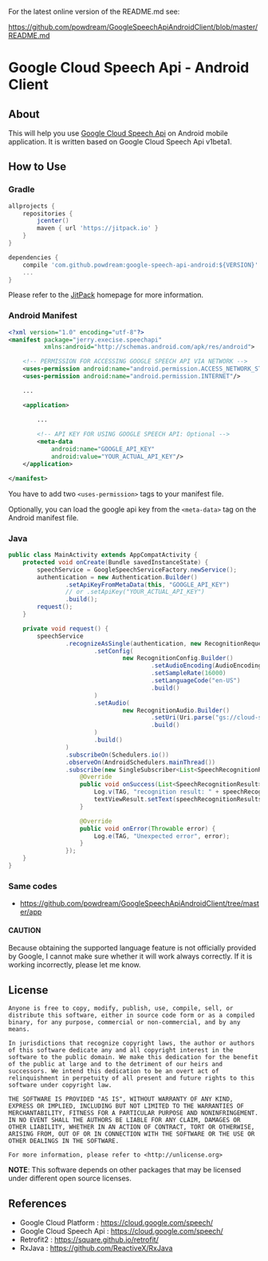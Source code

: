 For the latest online version of the README.md see:
    
  https://github.com/powdream/GoogleSpeechApiAndroidClient/blob/master/README.md

# Google Cloud Speech Api - Android Client

## About

This will help you use [Google Cloud Speech Api](https://cloud.google.com/speech/) on
 Android mobile application.
It is written based on Google Cloud Speech Api v1beta1.


## How to Use

### Gradle

```gradle
allprojects {
    repositories {
        jcenter()
        maven { url 'https://jitpack.io' }
    }
}
```

```gradle
dependencies {
    compile 'com.github.powdream:google-speech-api-android:${VERSION}'
    ...
}
```

Please refer to the [JitPack](https://jitpack.io/) homepage for more information.

### Android Manifest
```xml
<?xml version="1.0" encoding="utf-8"?>
<manifest package="jerry.execise.speechapi"
          xmlns:android="http://schemas.android.com/apk/res/android">

    <!-- PERMISSION FOR ACCESSING GOOGLE SPEECH API VIA NETWORK -->
    <uses-permission android:name="android.permission.ACCESS_NETWORK_STATE"/>
    <uses-permission android:name="android.permission.INTERNET"/>

    ...

    <application>

        ...
    
        <!-- API KEY FOR USING GOOGLE SPEECH API: Optional -->
        <meta-data
            android:name="GOOGLE_API_KEY"
            android:value="YOUR_ACTUAL_API_KEY"/>
    </application>

</manifest>
```

You have to add two ``<uses-permission>`` tags to your manifest file.

Optionally, you can load the google api key from the ``<meta-data>`` tag on the Android manifest
file.

### Java

```java
public class MainActivity extends AppCompatActivity {
    protected void onCreate(Bundle savedInstanceState) {
        speechService = GoogleSpeechServiceFactory.newService();
        authentication = new Authentication.Builder()
                .setApiKeyFromMetaData(this, "GOOGLE_API_KEY")
                // or .setApiKey("YOUR_ACTUAL_API_KEY")
                .build();
        request();
    }

    private void request() {
        speechService
                .recognizeAsSingle(authentication, new RecognitionRequest.Builder()
                        .setConfig(
                                new RecognitionConfig.Builder()
                                        .setAudioEncoding(AudioEncoding.FLAC)
                                        .setSampleRate(16000)
                                        .setLanguageCode("en-US")
                                        .build()
                        )
                        .setAudio(
                                new RecognitionAudio.Builder()
                                        .setUri(Uri.parse("gs://cloud-samples-tests/speech/brooklyn.flac"))
                                        .build()
                        )
                        .build()
                )
                .subscribeOn(Schedulers.io())
                .observeOn(AndroidSchedulers.mainThread())
                .subscribe(new SingleSubscriber<List<SpeechRecognitionResult>>() {
                    @Override
                    public void onSuccess(List<SpeechRecognitionResult> speechRecognitionResults) {
                        Log.v(TAG, "recognition result: " + speechRecognitionResults);
                        textViewResult.setText(speechRecognitionResults.toString());
                    }

                    @Override
                    public void onError(Throwable error) {
                        Log.e(TAG, "Unexpected error", error);
                    }
                });
    }
}
```

### Same codes

* https://github.com/powdream/GoogleSpeechApiAndroidClient/tree/master/app

#### CAUTION

Because obtaining the supported language feature is not officially provided
by Google, I cannot make sure whether it will work always correctly.
If it is working incorrectly, please let me know. 


## License

    Anyone is free to copy, modify, publish, use, compile, sell, or
    distribute this software, either in source code form or as a compiled
    binary, for any purpose, commercial or non-commercial, and by any
    means.

    In jurisdictions that recognize copyright laws, the author or authors
    of this software dedicate any and all copyright interest in the
    software to the public domain. We make this dedication for the benefit
    of the public at large and to the detriment of our heirs and
    successors. We intend this dedication to be an overt act of
    relinquishment in perpetuity of all present and future rights to this
    software under copyright law.

    THE SOFTWARE IS PROVIDED "AS IS", WITHOUT WARRANTY OF ANY KIND,
    EXPRESS OR IMPLIED, INCLUDING BUT NOT LIMITED TO THE WARRANTIES OF
    MERCHANTABILITY, FITNESS FOR A PARTICULAR PURPOSE AND NONINFRINGEMENT.
    IN NO EVENT SHALL THE AUTHORS BE LIABLE FOR ANY CLAIM, DAMAGES OR
    OTHER LIABILITY, WHETHER IN AN ACTION OF CONTRACT, TORT OR OTHERWISE,
    ARISING FROM, OUT OF OR IN CONNECTION WITH THE SOFTWARE OR THE USE OR
    OTHER DEALINGS IN THE SOFTWARE.

    For more information, please refer to <http://unlicense.org>

**NOTE**: This software depends on other packages that may be licensed under different open source licenses.


## References

* Google Cloud Platform : https://cloud.google.com/speech/
* Google Cloud Speech Api : https://cloud.google.com/speech/
* Retrofit2 : https://square.github.io/retrofit/
* RxJava : https://github.com/ReactiveX/RxJava
